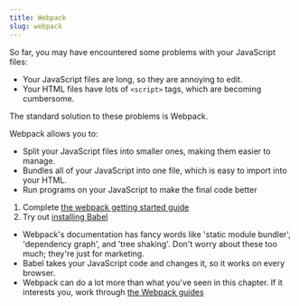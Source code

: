 ```yaml
---
title: Webpack
slug: webpack
---
```


So far, you may have encountered some problems with your JavaScript files:

- Your JavaScript files are long, so they are annoying to edit.
- Your HTML files have lots of `<script>` tags, which are becoming cumbersome.

The standard solution to these problems is Webpack.

Webpack allows you to:

- Split your JavaScript files into smaller ones, making them easier to manage.
- Bundles all of your JavaScript into one file, which is easy to import into
your HTML.
- Run programs on your JavaScript to make the final code better

1. Complete [the webpack getting started guide][webpack-getting-started]
2. Try out [installing Babel][installing-babel]

[webpack-getting-started]: https://webpack.js.org/guides/getting-started/
[installing-babel]: https://babeljs.io/

- Webpack's documentation has fancy words like 'static module bundler',
'dependency graph', and 'tree shaking'. Don't worry about these too much;
they're just for marketing.
- Babel takes your JavaScript code and changes it, so it works on every browser.
- Webpack can do a lot more than what you've seen in this chapter. If it
interests you, work through [the Webpack guides][webpack-guides]

[webpack-guides]: https://webpack.js.org/guides/

